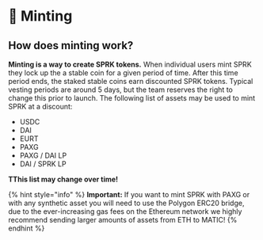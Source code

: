 # 🏦 Minting

## How does minting work?

**Minting is a way to create SPRK tokens.** When individual users mint SPRK they lock up the a stable coin for a given period of time. After this time period ends, the staked stable coins earn discounted SPRK tokens. Typical vesting periods are around 5 days, but the team reserves the right to change this prior to launch. The following list of assets may be used to mint SPRK at a discount:&#x20;

* USDC
* DAI
* EURT
* PAXG
* PAXG / DAI LP
* DAI / SPRK LP

**TThis list may change over time!**

{% hint style="info" %}
**Important:** If you want to mint SPRK with PAXG or with any synthetic asset you will need to use the Polygon ERC20 bridge, due to the ever-increasing gas fees on the Ethereum network we highly recommend sending larger amounts of assets from ETH to MATIC!
{% endhint %}
